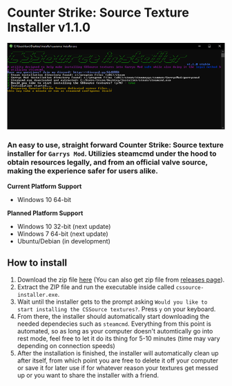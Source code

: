 # Counter Strike: Source Texture Installer v1.1.0
![Installer Screenshot](https://raw.githubusercontent.com/ITS-NIGHTOWL/CSSource-Texture-Installer/master/screenshots/Capture.PNG?token=AMLZAQJ2DRJT277TXZUV34K6V5442)

### An easy to use, straight forward Counter Strike: Source texture installer for `Garrys Mod`. Utilizies steamcmd under the hood to obtain resources legally, and from an official valve source, making the experience safer for users alike.

__**Current Platform Support**__
- Windows 10 64-bit

__**Planned Platform Support**__
- Windows 10 32-bit (next update)
- Windows 7 64-bit (next update)
- Ubuntu/Debian (in development)

## How to install
1. Download the zip file [here](https://github.com/ITS-NIGHTOWL/CSSource-Texture-Installer/releases/download/1.1.0/installer.zip)
(You can also get zip file from [releases page](https://github.com/ITS-NIGHTOWL/CSSource-Texture-Installer/releases)).
2. Extract the ZIP file and run the executable inside called `cssource-installer.exe`.
3. Wait until the installer gets to the prompt asking `Would you like to start installing the CSSource textures?`. Press `y` on your keyboard.
4. From there, the installer should automatically start downloading the needed dependecies such as `steamcmd`. Everything from this point is automated, so as long as your computer doesn't automtically go into rest mode, feel free to let it do its thing for 5-10 minutes (time may vary depending on connection speeds)
5. After the installation is finished, the installer will automatically clean up after itself, from which point you are free to delete it off your computer or save it for later use if for whatever reason your textures get messed up or you want to share the installer with a friend.
